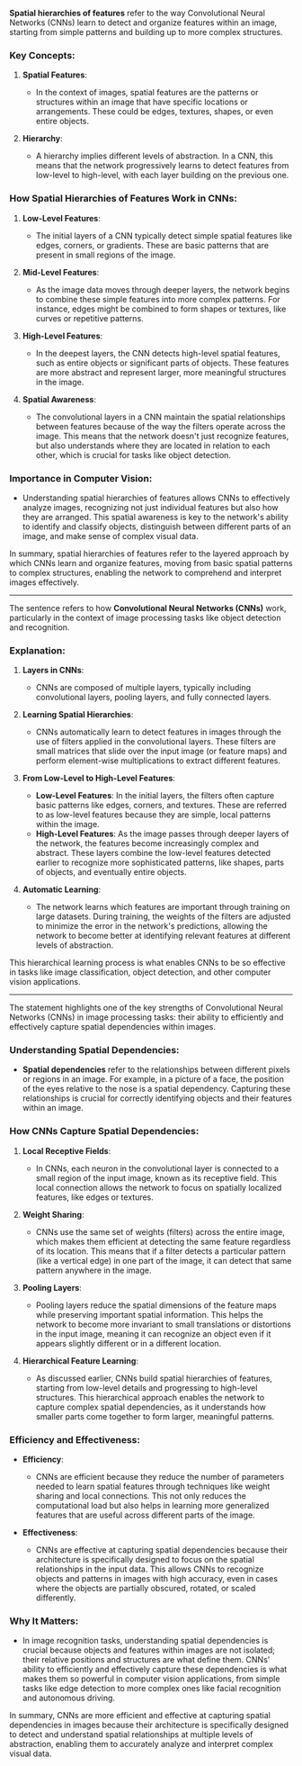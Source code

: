 **Spatial hierarchies of features** refer to the way Convolutional Neural Networks (CNNs) learn to detect and organize features within an image, starting from simple patterns and building up to more complex structures.

### Key Concepts:

1. **Spatial Features**:
   - In the context of images, spatial features are the patterns or structures within an image that have specific locations or arrangements. These could be edges, textures, shapes, or even entire objects.

2. **Hierarchy**:
   - A hierarchy implies different levels of abstraction. In a CNN, this means that the network progressively learns to detect features from low-level to high-level, with each layer building on the previous one.

### How Spatial Hierarchies of Features Work in CNNs:

1. **Low-Level Features**:
   - The initial layers of a CNN typically detect simple spatial features like edges, corners, or gradients. These are basic patterns that are present in small regions of the image.

2. **Mid-Level Features**:
   - As the image data moves through deeper layers, the network begins to combine these simple features into more complex patterns. For instance, edges might be combined to form shapes or textures, like curves or repetitive patterns.

3. **High-Level Features**:
   - In the deepest layers, the CNN detects high-level spatial features, such as entire objects or significant parts of objects. These features are more abstract and represent larger, more meaningful structures in the image.

4. **Spatial Awareness**:
   - The convolutional layers in a CNN maintain the spatial relationships between features because of the way the filters operate across the image. This means that the network doesn't just recognize features, but also understands where they are located in relation to each other, which is crucial for tasks like object detection.

### Importance in Computer Vision:
- Understanding spatial hierarchies of features allows CNNs to effectively analyze images, recognizing not just individual features but also how they are arranged. This spatial awareness is key to the network's ability to identify and classify objects, distinguish between different parts of an image, and make sense of complex visual data.

In summary, spatial hierarchies of features refer to the layered approach by which CNNs learn and organize features, moving from basic spatial patterns to complex structures, enabling the network to comprehend and interpret images effectively.

---
The sentence refers to how **Convolutional Neural Networks (CNNs)** work, particularly in the context of image processing tasks like object detection and recognition.

### Explanation:
1. **Layers in CNNs**: 
   - CNNs are composed of multiple layers, typically including convolutional layers, pooling layers, and fully connected layers.
   
2. **Learning Spatial Hierarchies**:
   - CNNs automatically learn to detect features in images through the use of filters applied in the convolutional layers. These filters are small matrices that slide over the input image (or feature maps) and perform element-wise multiplications to extract different features.

3. **From Low-Level to High-Level Features**:
   - **Low-Level Features**: In the initial layers, the filters often capture basic patterns like edges, corners, and textures. These are referred to as low-level features because they are simple, local patterns within the image.
   - **High-Level Features**: As the image passes through deeper layers of the network, the features become increasingly complex and abstract. These layers combine the low-level features detected earlier to recognize more sophisticated patterns, like shapes, parts of objects, and eventually entire objects.

4. **Automatic Learning**:
   - The network learns which features are important through training on large datasets. During training, the weights of the filters are adjusted to minimize the error in the network's predictions, allowing the network to become better at identifying relevant features at different levels of abstraction.

This hierarchical learning process is what enables CNNs to be so effective in tasks like image classification, object detection, and other computer vision applications.

---
The statement highlights one of the key strengths of Convolutional Neural Networks (CNNs) in image processing tasks: their ability to efficiently and effectively capture spatial dependencies within images.

### **Understanding Spatial Dependencies**:
- **Spatial dependencies** refer to the relationships between different pixels or regions in an image. For example, in a picture of a face, the position of the eyes relative to the nose is a spatial dependency. Capturing these relationships is crucial for correctly identifying objects and their features within an image.

### **How CNNs Capture Spatial Dependencies**:

1. **Local Receptive Fields**:
   - In CNNs, each neuron in the convolutional layer is connected to a small region of the input image, known as its receptive field. This local connection allows the network to focus on spatially localized features, like edges or textures.

2. **Weight Sharing**:
   - CNNs use the same set of weights (filters) across the entire image, which makes them efficient at detecting the same feature regardless of its location. This means that if a filter detects a particular pattern (like a vertical edge) in one part of the image, it can detect that same pattern anywhere in the image.

3. **Pooling Layers**:
   - Pooling layers reduce the spatial dimensions of the feature maps while preserving important spatial information. This helps the network to become more invariant to small translations or distortions in the input image, meaning it can recognize an object even if it appears slightly different or in a different location.

4. **Hierarchical Feature Learning**:
   - As discussed earlier, CNNs build spatial hierarchies of features, starting from low-level details and progressing to high-level structures. This hierarchical approach enables the network to capture complex spatial dependencies, as it understands how smaller parts come together to form larger, meaningful patterns.

### **Efficiency and Effectiveness**:

- **Efficiency**: 
  - CNNs are efficient because they reduce the number of parameters needed to learn spatial features through techniques like weight sharing and local connections. This not only reduces the computational load but also helps in learning more generalized features that are useful across different parts of the image.

- **Effectiveness**:
  - CNNs are effective at capturing spatial dependencies because their architecture is specifically designed to focus on the spatial relationships in the input data. This allows CNNs to recognize objects and patterns in images with high accuracy, even in cases where the objects are partially obscured, rotated, or scaled differently.

### **Why It Matters**:
- In image recognition tasks, understanding spatial dependencies is crucial because objects and features within images are not isolated; their relative positions and structures are what define them. CNNs' ability to efficiently and effectively capture these dependencies is what makes them so powerful in computer vision applications, from simple tasks like edge detection to more complex ones like facial recognition and autonomous driving.

In summary, CNNs are more efficient and effective at capturing spatial dependencies in images because their architecture is specifically designed to detect and understand spatial relationships at multiple levels of abstraction, enabling them to accurately analyze and interpret complex visual data.